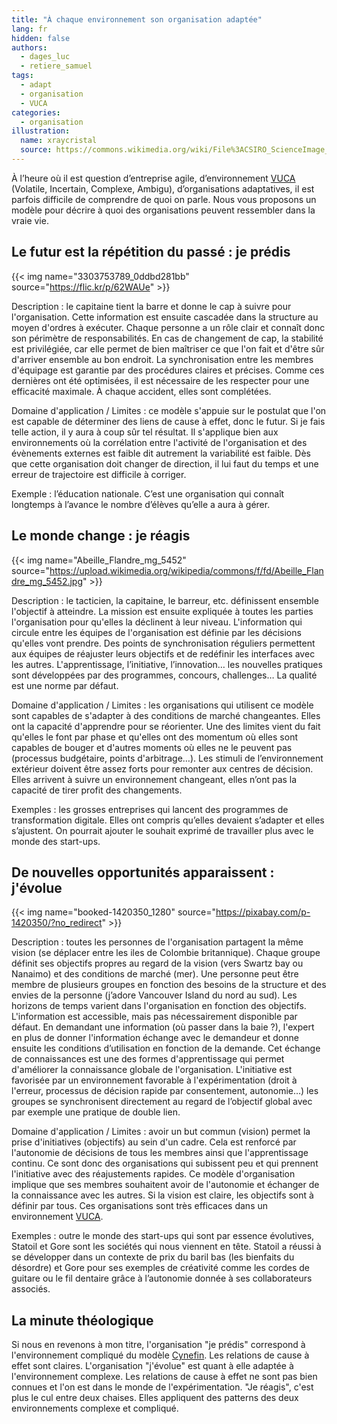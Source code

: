 ```yaml
---
title: "À chaque environnement son organisation adaptée"
lang: fr
hidden: false
authors:
  - dages_luc
  - retiere_samuel
tags:
  - adapt
  - organisation
  - VUCA
categories:
  - organisation
illustration:
  name: xraycristal
  source: https://commons.wikimedia.org/wiki/File%3ACSIRO_ScienceImage_296_Protein_Crystals_Use_in_XRay_Crystallography.jpg
---
```


À l’heure où il est question d’entreprise agile, d’environnement [VUCA] (Volatile, Incertain, Complexe, Ambigu), d’organisations adaptatives, il est parfois difficile de comprendre de quoi on parle. Nous vous proposons un modèle pour décrire à quoi des organisations peuvent ressembler dans la vraie vie.

## Le futur est la répétition du passé : je prédis

{{< img name="3303753789_0ddbd281bb" source="https://flic.kr/p/62WAUe" >}}

Description : le capitaine tient la barre et donne le cap à suivre pour l'organisation. Cette information est ensuite cascadée dans la structure au moyen d'ordres à exécuter. Chaque personne a un rôle clair et connaît donc son périmètre de responsabilités. En cas de changement de cap, la stabilité est privilégiée, car elle permet de bien maîtriser ce que l'on fait et d'être sûr d'arriver ensemble au bon endroit. La synchronisation entre les membres d'équipage est garantie par des procédures claires et précises. Comme ces dernières ont été optimisées, il est nécessaire de les respecter pour une efficacité maximale. À chaque accident, elles sont complétées.

Domaine d'application / Limites : ce modèle s'appuie sur le postulat que l'on est capable de déterminer des liens de cause à effet, donc le futur. Si je fais telle action, il y aura à coup sûr tel résultat. Il s'applique bien aux environnements où la corrélation entre l'activité de l'organisation et des évènements externes est faible dit autrement la variabilité est faible. Dès que cette organisation doit changer de direction, il lui faut du temps et une erreur de trajectoire est difficile à corriger.

Exemple : l’éducation nationale. C’est une organisation qui connaît longtemps à l’avance le nombre d’élèves qu’elle a aura à gérer.

## Le monde change : je réagis

{{< img name="Abeille_Flandre_mg_5452" source="https://upload.wikimedia.org/wikipedia/commons/f/fd/Abeille_Flandre_mg_5452.jpg" >}}

Description : le tacticien, la capitaine, le barreur, etc. définissent ensemble l'objectif à atteindre. La mission est ensuite expliquée à toutes les parties l'organisation pour qu'elles la déclinent à leur niveau. L'information qui circule entre les équipes de l'organisation est définie par les décisions qu'elles vont prendre. Des points de synchronisation réguliers permettent aux équipes de réajuster leurs objectifs et de redéfinir les interfaces avec les autres. L'apprentissage, l’initiative, l’innovation… les nouvelles pratiques sont développées par des programmes, concours, challenges… La qualité est une norme par défaut.

Domaine d'application / Limites : les organisations qui utilisent ce modèle sont capables de s'adapter à des conditions de marché changeantes. Elles ont la capacité d'apprendre pour se réorienter. Une des limites vient du fait qu'elles le font par phase et qu'elles ont des momentum où elles sont capables de bouger et d'autres moments où elles ne le peuvent pas (processus budgétaire, points d'arbitrage…). Les stimuli de l’environnement extérieur doivent être assez forts pour remonter aux centres de décision. Elles arrivent à suivre un environnement changeant, elles n’ont pas la capacité de tirer profit des changements.

Exemples : les grosses entreprises qui lancent des programmes de transformation digitale. Elles ont compris qu’elles devaient s’adapter et elles s’ajustent. On pourrait ajouter le souhait exprimé de travailler plus avec le monde des start-ups.

## De nouvelles opportunités apparaissent : j'évolue

{{< img name="booked-1420350_1280" source="https://pixabay.com/p-1420350/?no_redirect" >}}

Description : toutes les personnes de l'organisation partagent la même vision (se déplacer entre les iles de Colombie britannique). Chaque groupe définit ses objectifs propres au regard de la vision (vers Swartz bay ou Nanaimo) et des conditions de marché (mer). Une personne peut être membre de plusieurs groupes en fonction des besoins de la structure et des envies de la personne (j’adore Vancouver Island du nord au sud). Les horizons de temps varient dans l'organisation en fonction des objectifs. L'information est accessible, mais pas nécessairement disponible par défaut. En demandant une information (où passer dans la baie ?), l'expert en plus de donner l'information échange avec le demandeur et donne ensuite les conditions d’utilisation en fonction de la demande. Cet échange de connaissances est une des formes d'apprentissage qui permet d'améliorer la connaissance globale de l'organisation. L'initiative est favorisée par un environnement favorable à l'expérimentation (droit à l'erreur, processus de décision rapide par consentement, autonomie…) les groupes se synchronisent directement au regard de l’objectif global avec par exemple une pratique de double lien.

Domaine d'application / Limites : avoir un but commun (vision) permet la prise d'initiatives (objectifs) au sein d'un cadre. Cela est renforcé par l'autonomie de décisions de tous les membres ainsi que l'apprentissage continu. Ce sont donc des organisations qui subissent peu et qui prennent l'initiative avec des réajustements rapides. Ce modèle d'organisation implique que ses membres souhaitent avoir de l'autonomie et échanger de la connaissance avec les autres. Si la vision est claire, les objectifs sont à définir par tous. Ces organisations sont très efficaces dans un environnement [VUCA].

Exemples : outre le monde des start-ups qui sont par essence évolutives, Statoil et Gore sont les sociétés qui nous viennent en tête. Statoil a réussi à se développer dans un contexte de prix du baril bas (les bienfaits du désordre) et Gore pour ses exemples de créativité comme les cordes de guitare ou le fil dentaire grâce à l’autonomie donnée à ses collaborateurs associés.

## La minute théologique
Si nous en revenons à mon titre, l'organisation "je prédis" correspond à l'environnement compliqué du modèle [Cynefin]. Les relations de cause à effet sont claires. L'organisation "j'évolue" est quant à elle adaptée à l'environnement complexe. Les relations de cause à effet ne sont pas bien connues et l'on est dans le monde de l'expérimentation. "Je réagis", c'est plus le cul entre deux chaises. Elles appliquent des patterns des deux environnements complexe et compliqué.


[Cynefin]: https://en.wikipedia.org/wiki/Cynefin_framework
[VUCA]: https://en.wikipedia.org/wiki/Volatility,_uncertainty,_complexity_and_ambiguity
